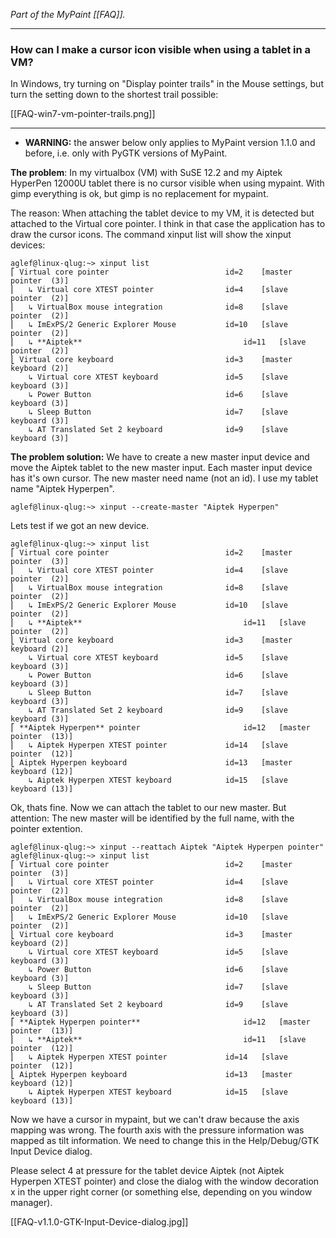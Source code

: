 *Part of the MyPaint [[FAQ]].*

******


### How can I make a cursor icon visible when using a tablet in a VM?

In Windows, try turning on "Display pointer trails" in the Mouse
settings, but turn the setting down to the shortest trail possible:

[[FAQ-win7-vm-pointer-trails.png]]

******

* **WARNING:** the answer below only applies to
  MyPaint version 1.1.0 and before,
  i.e. only with PyGTK versions of MyPaint.

**The problem**: In my virtualbox (VM) with SuSE 12.2 and my Aiptek
HyperPen 12000U tablet there is no cursor visible when using mypaint.
With gimp everything is ok, but gimp is no replacement for mypaint.

The reason: When attaching the tablet device to my VM, it is detected
but attached to the Virtual core pointer. I think in that case the
application has to draw the cursor icons. The command xinput list will
show the xinput devices:

    aglef@linux-qlug:~> xinput list
    ⎡ Virtual core pointer                          id=2    [master pointer  (3)]
    ⎜   ↳ Virtual core XTEST pointer                id=4    [slave  pointer  (2)]
    ⎜   ↳ VirtualBox mouse integration              id=8    [slave  pointer  (2)]
    ⎜   ↳ ImExPS/2 Generic Explorer Mouse           id=10   [slave  pointer  (2)]
    ⎜   ↳ **Aiptek**                                    id=11   [slave  pointer  (2)]
    ⎣ Virtual core keyboard                         id=3    [master keyboard (2)]
        ↳ Virtual core XTEST keyboard               id=5    [slave  keyboard (3)]
        ↳ Power Button                              id=6    [slave  keyboard (3)]
        ↳ Sleep Button                              id=7    [slave  keyboard (3)]
        ↳ AT Translated Set 2 keyboard              id=9    [slave  keyboard (3)]

**The problem solution:** We have to create a new master input device
and move the Aiptek tablet to the new master input. Each master input
device has it's own cursor. The new master need name (not an id). I use
my tablet name "Aiptek Hyperpen".

    aglef@linux-qlug:~> xinput --create-master "Aiptek Hyperpen"

Lets test if we got an new device.


    aglef@linux-qlug:~> xinput list
    ⎡ Virtual core pointer                          id=2    [master pointer  (3)]
    ⎜   ↳ Virtual core XTEST pointer                id=4    [slave  pointer  (2)]
    ⎜   ↳ VirtualBox mouse integration              id=8    [slave  pointer  (2)]
    ⎜   ↳ ImExPS/2 Generic Explorer Mouse           id=10   [slave  pointer  (2)]
    ⎜   ↳ **Aiptek**                                    id=11   [slave  pointer  (2)]
    ⎣ Virtual core keyboard                         id=3    [master keyboard (2)]
        ↳ Virtual core XTEST keyboard               id=5    [slave  keyboard (3)]
        ↳ Power Button                              id=6    [slave  keyboard (3)]
        ↳ Sleep Button                              id=7    [slave  keyboard (3)]
        ↳ AT Translated Set 2 keyboard              id=9    [slave  keyboard (3)]
    ⎡ **Aiptek Hyperpen** pointer                       id=12   [master pointer  (13)]
    ⎜   ↳ Aiptek Hyperpen XTEST pointer             id=14   [slave  pointer  (12)]
    ⎣ Aiptek Hyperpen keyboard                      id=13   [master keyboard (12)]
        ↳ Aiptek Hyperpen XTEST keyboard            id=15   [slave  keyboard (13)]

Ok, thats fine. Now we can attach the tablet to our new master. But
attention: The new master will be identified by the full name, with the
pointer extention.

    aglef@linux-qlug:~> xinput --reattach Aiptek "Aiptek Hyperpen pointer"
    aglef@linux-qlug:~> xinput list
    ⎡ Virtual core pointer                          id=2    [master pointer  (3)]
    ⎜   ↳ Virtual core XTEST pointer                id=4    [slave  pointer  (2)]
    ⎜   ↳ VirtualBox mouse integration              id=8    [slave  pointer  (2)]
    ⎜   ↳ ImExPS/2 Generic Explorer Mouse           id=10   [slave  pointer  (2)]
    ⎣ Virtual core keyboard                         id=3    [master keyboard (2)]
        ↳ Virtual core XTEST keyboard               id=5    [slave  keyboard (3)]
        ↳ Power Button                              id=6    [slave  keyboard (3)]
        ↳ Sleep Button                              id=7    [slave  keyboard (3)]
        ↳ AT Translated Set 2 keyboard              id=9    [slave  keyboard (3)]
    ⎡ **Aiptek Hyperpen pointer**                       id=12   [master pointer  (13)]
    ⎜   ↳ **Aiptek**                                    id=11   [slave  pointer  (12)]
    ⎜   ↳ Aiptek Hyperpen XTEST pointer             id=14   [slave  pointer  (12)]
    ⎣ Aiptek Hyperpen keyboard                      id=13   [master keyboard (12)]
        ↳ Aiptek Hyperpen XTEST keyboard            id=15   [slave  keyboard (13)]

Now we have a cursor in mypaint, but we can't draw because the axis
mapping was wrong. The fourth axis with the pressure information was
mapped as tilt information. We need to change this in the Help/Debug/GTK
Input Device dialog.

Please select 4 at pressure for the tablet device Aiptek (not Aiptek
Hyperpen XTEST pointer) and close the dialog with the window decoration
x in the upper right corner (or something else, depending on you window
manager).

[[FAQ-v1.1.0-GTK-Input-Device-dialog.jpg]]

